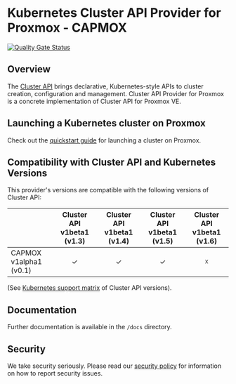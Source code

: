 # Kubernetes Cluster API Provider for Proxmox - CAPMOX

[![Quality Gate Status](https://sonarcloud.io/api/project_badges/measure?project=ionos-cloud_cluster-api-provider-proxmox&metric=alert_status&token=1e35a5bdf3c4243f2d700b9858df98a83e91e8a3)](https://sonarcloud.io/summary/new_code?id=ionos-cloud_cluster-api-provider-proxmox)

## Overview

The [Cluster API](https://github.com/kubernetes-sigs/cluster-api) brings declarative, Kubernetes-style APIs to cluster creation, configuration and management.
Cluster API Provider for Proxmox is a concrete implementation of Cluster API for Proxmox VE.

## Launching a Kubernetes cluster on Proxmox

Check out the [quickstart guide](./docs/Usage.md#quick-start) for launching a cluster on Proxmox.

## Compatibility with Cluster API and Kubernetes Versions
This provider's versions are compatible with the following versions of Cluster API:

|                        | Cluster API v1beta1 (v1.3) | Cluster API v1beta1 (v1.4) | Cluster API v1beta1 (v1.5) | Cluster API v1beta1 (v1.6) |
|------------------------|:--------------------------:|:--------------------------:|:--------------------------:|:--------------------------:|
| CAPMOX v1alpha1 (v0.1) |             ✓              |             ✓              |             ✓              |             ☓              |

(See [Kubernetes support matrix](https://cluster-api.sigs.k8s.io/reference/versions.html) of Cluster API versions).

## Documentation

Further documentation is available in the `/docs` directory.

## Security

We take security seriously.
Please read our [security policy](SECURITY.md) for information on how to report security issues.
